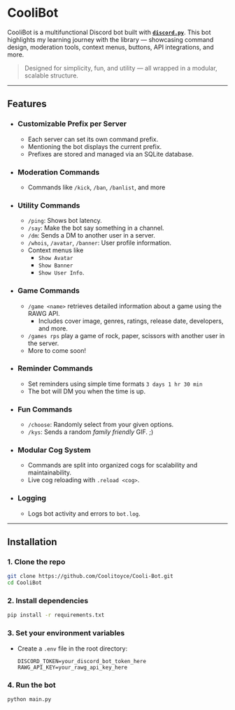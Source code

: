 # CooliBot

CooliBot is a multifunctional Discord bot built with [**`discord.py`**](https://discordpy.readthedocs.io/en/stable/).
This bot highlights my learning journey with the library — showcasing command design, moderation tools, context menus, buttons, API integrations, and more.
> Designed for simplicity, fun, and utility — all wrapped in a modular, scalable structure.

---

## Features

- ### Customizable Prefix per Server

  - Each server can set its own command prefix.
  - Mentioning the bot displays the current prefix.
  - Prefixes are stored and managed via an SQLite database.

- ### Moderation Commands

  - Commands like `/kick`, `/ban`, `/banlist`, and more
  
- ### Utility Commands

  - `/ping`: Shows bot latency.
  - `/say`: Make the bot say something in a channel.
  - `/dm`: Sends a DM to another user in a server.
  - `/whois`, `/avatar`, `/banner`: User profile information.
  - Context menus like
    - `Show Avatar`
    - `Show Banner`
    - `Show User Info`.

- ### Game Commands

  - `/game <name>` retrieves detailed information about a game using the RAWG API.
    - Includes cover image, genres, ratings, release date, developers, and more.
  - `/games rps` play a game of rock, paper, scissors with another user in the server.
  - More to come soon!

- ### Reminder Commands
  
  - Set reminders using simple time formats `3 days 1 hr 30 min`
  - The bot will DM you when the time is up.

- ### Fun Commands

  - `/choose`: Randomly select from your given options.
  - `/kys`: Sends a random _family friendly_ GIF. ;)

- ### Modular Cog System

  - Commands are split into organized cogs for scalability and maintainability.
  - Live cog reloading with `.reload <cog>`.

- ### Logging

  - Logs bot activity and errors to `bot.log`.

---

## Installation

### 1. Clone the repo

```bash
git clone https://github.com/Coolitoyce/Cooli-Bot.git
cd CooliBot
```

### 2. Install dependencies

```bash
pip install -r requirements.txt
```

### 3. Set your environment variables

- Create a `.env` file in the root directory:

  ```env
  DISCORD_TOKEN=your_discord_bot_token_here
  RAWG_API_KEY=your_rawg_api_key_here
  ```

### 4. Run the bot

```bash
python main.py
```
